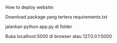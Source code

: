 How to deploy website:

Download package yang tertera requirements.txt

jalankan python app.py di folder

Buka localhost:5000 di browser atau 127.0.0.1:5000
